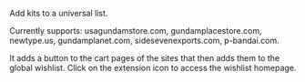  Add kits to a universal list. 

Currently supports: 
usagundamstore.com, 
gundamplacestore.com, 
newtype.us, 
gundamplanet.com, 
sidesevenexports.com,
p-bandai.com. 

It adds a button to the cart pages of the sites that then adds them to the global wishlist. Click on the extension icon to access the wishlist homepage.
